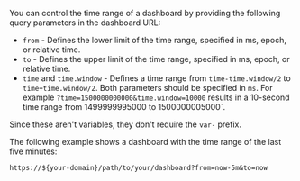You can control the time range of a dashboard by providing the following query parameters in the dashboard URL:

- `from` - Defines the lower limit of the time range, specified in ms, epoch, or relative time.
- `to` - Defines the upper limit of the time range, specified in ms, epoch, or relative time.
- `time` and `time.window` - Defines a time range from `time-time.window/2` to `time+time.window/2`. Both parameters should be specified in `ms`. For example `?time=1500000000000&time.window=10000` results in a 10-second time range from 1499999995000 to 1500000005000`.

Since these aren't variables, they don't require the `var-` prefix.

The following example shows a dashboard with the time range of the last five minutes:

```
https://${your-domain}/path/to/your/dashboard?from=now-5m&to=now
```
